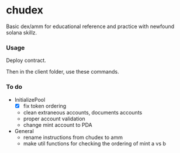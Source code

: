 # chudex
Basic dex/amm for educational reference and practice with newfound solana skillz.

### Usage
Deploy contract.

Then in the client folder, use these commands.

### To do
- InitializePool
    - [x] fix token ordering
    - clean extraneous accounts, documents accounts
    - proper account validation
    - change mint account to PDA
- General
    - rename instructions from chudex to amm
    - make util functions for checking the ordering of mint a vs b